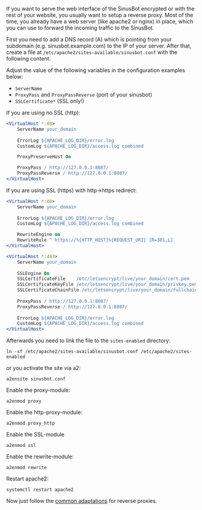If you want to serve the web interface of the SinusBot encrypted or with the rest of your website, you usually want to setup a reverse proxy. Most of the time, you already have a web server (like apache2 or nginx) in place, which you can use to forward the incoming traffic to the SinusBot.

First you need to add a DNS record (A) which is pointing from your subdomain (e.g. sinusbot.example.com) to the IP of your server. After that, create a file at `/etc/apache2/sites-available/sinusbot.conf` with the following content.

Adjust the value of the following variables in the configuration examples below:

- `ServerName`
- `ProxyPass` and `ProxyPassReverse` (port of your sinusbot)
- `SSLCertificate*` (SSL only!)

<!-- TODO: check if websockets work -->

If you are using no SSL (http):

```apache
<VirtualHost *:80>
    ServerName your_domain
    
    ErrorLog ${APACHE_LOG_DIR}/error.log
    CustomLog ${APACHE_LOG_DIR}/access.log combined

    ProxyPreserveHost On

    ProxyPass / http://127.0.0.1:8087/
    ProxyPassReverse / http://127.0.0.1:8087/
</VirtualHost>
```

If you are using SSL (https) with http->https redirect:

```apache
<VirtualHost *:80>
    ServerName your_domain
    
    ErrorLog ${APACHE_LOG_DIR}/error.log
    CustomLog ${APACHE_LOG_DIR}/access.log combined

    RewriteEngine on
    RewriteRule ^ https://%{HTTP_HOST}%{REQUEST_URI} [R=301,L]
</VirtualHost>

<VirtualHost *:443>
    ServerName your_domain
    
    SSLEngine On
    SSLCertificateFile    /etc/letsencrypt/live/your_domain/cert.pem
    SSLCertificateKeyFile /etc/letsencrypt/live/your_domain/privkey.pem
    SSLCertificateChainFile /etc/letsencrypt/live/your_domain/fullchain.pem
    
    ProxyPass / http://127.0.0.1:8087/
    ProxyPassReverse / http://127.0.0.1:8087/
    
    ErrorLog ${APACHE_LOG_DIR}/error.log
    CustomLog ${APACHE_LOG_DIR}/access.log combined
</VirtualHost>
```

Afterwards you need to link the file to the `sites-enabled` directory:

`ln -sf /etc/apache2/sites-available/sinusbot.conf /etc/apache2/sites-enabled`

or you activate the site via a2:

`a2ensite sinusbot.conf`

Enable the proxy-module:

`a2enmod proxy`

Enable the http-proxy-module:

`a2enmod proxy_http`

Enable the SSL-module

`a2enmod ssl`

Enable the rewrite-module:

`a2enmod rewrite`

Restart apache2:

`systemctl restart apache2`

Now just follow the [common adaptations](common-adaptations.md) for reverse proxies.
